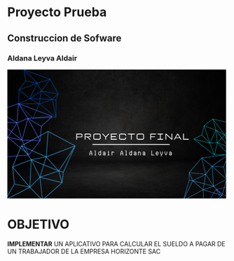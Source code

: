 # Proyecto Prueba
## Construccion de Sofware
### Aldana Leyva Aldair
<img src="images/imagen.png" width=500>



# OBJETIVO
**IMPLEMENTAR** UN APLICATIVO PARA CALCULAR EL SUELDO A PAGAR
DE UN TRABAJADOR DE LA EMPRESA HORIZONTE SAC


